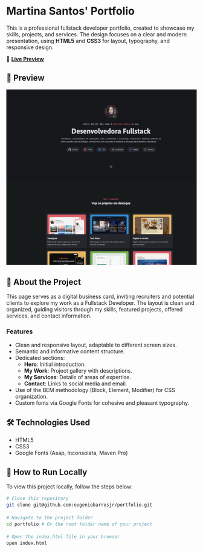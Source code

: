 # Martina Santos' Portfolio

This is a professional fullstack developer portfolio, created to showcase my skills, projects, and services. The design focuses on a clear and modern presentation, using **HTML5** and **CSS3** for layout, typography, and responsive design.

🔗 **[Live Preview](LIVE_PREVIEW_URL_HERE)**

## 📸 Preview

<p align="center">
  <img src="./screenshot.png" alt="Preview of Martina Santos' Portfolio" width="600"/>
</p>

## 📄 About the Project

This page serves as a digital business card, inviting recruiters and potential clients to explore my work as a Fullstack Developer. The layout is clean and organized, guiding visitors through my skills, featured projects, offered services, and contact information.

### Features

- Clean and responsive layout, adaptable to different screen sizes.
- Semantic and informative content structure.
- Dedicated sections:
  - **Hero**: Initial introduction.
  - **My Work**: Project gallery with descriptions.
  - **My Services**: Details of areas of expertise.
  - **Contact**: Links to social media and email.
- Use of the BEM methodology (Block, Element, Modifier) for CSS organization.
- Custom fonts via Google Fonts for cohesive and pleasant typography.

## 🛠️ Technologies Used

- HTML5
- CSS3
- Google Fonts (Asap, Inconsolata, Maven Pro)

## 📂 How to Run Locally

To view this project locally, follow the steps below:

```bash
# Clone this repository
git clone git@github.com:eugeniobarrosjr/portfolio.git

# Navigate to the project folder
cd portfolio # Or the root folder name of your project

# Open the index.html file in your browser
open index.html
```
